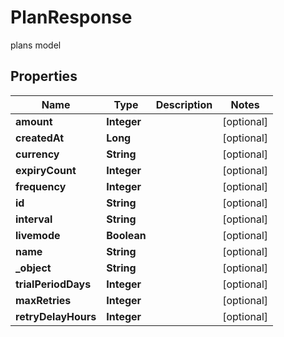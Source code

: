 

# PlanResponse

plans model

## Properties

| Name | Type | Description | Notes |
|------------ | ------------- | ------------- | -------------|
|**amount** | **Integer** |  |  [optional] |
|**createdAt** | **Long** |  |  [optional] |
|**currency** | **String** |  |  [optional] |
|**expiryCount** | **Integer** |  |  [optional] |
|**frequency** | **Integer** |  |  [optional] |
|**id** | **String** |  |  [optional] |
|**interval** | **String** |  |  [optional] |
|**livemode** | **Boolean** |  |  [optional] |
|**name** | **String** |  |  [optional] |
|**_object** | **String** |  |  [optional] |
|**trialPeriodDays** | **Integer** |  |  [optional] |
|**maxRetries** | **Integer** |  |  [optional] |
|**retryDelayHours** | **Integer** |  |  [optional] |



